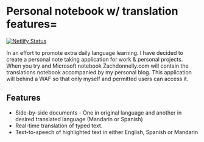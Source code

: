 # Personal notebook w/ translation features=

[![Netlify Status](https://api.netlify.com/api/v1/badges/681fa829-0010-4ec6-a5f8-a15560b67fb7/deploy-status)](https://app.netlify.com/sites/zachdonnelly-dev/deploys)

In an effort to promote extra daily language learning. I have decided to create
a personal note taking application for work & personal projects. When you try
and Microsoft notebook Zachdonnelly.com will contain the translations notebook
accompanied by my personal blog. This application will behind a WAF so that only
myself and permitted users can access it.

## Features

- Side-by-side documents - One in original language and another in desired
  translated language (Mandarin or Spanish)
- Real-time translation of typed text.
- Text-to-speech of highlighted text in either English, Spanish or Mandarin
